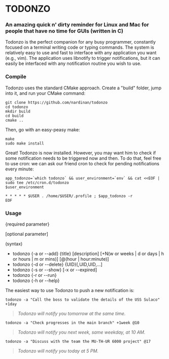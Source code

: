 # TODONZO
### An amazing quick n' dirty reminder for Linux and Mac for people that have no time for GUIs (written in C)

Todonzo is the perfect companion for any busy programmer, constantly focused on a terminal writing code or typing commands. The system is relatively easy to use and fast to interface with any application you want (e.g., vim). The application uses libnotify to trigger notifications, but it can easily be interfaced with any notification routine you wish to use.

### Compile

Todonzo uses the standard CMake approach. Create a "build" folder, jump into it, and run your CMake command:

```console
git clone https://github.com/nardinan/todonzo
cd todonzo
mkdir build
cd build
cmake ..
```

Then, go with an easy-peasy make:

```console
make
sudo make install
```

Great! Todonzo is now installed. However, you may want him to check if some notification needs to be triggered now and then. To do that, feel free to use cron: we can ask our friend cron to check for pending notifications every minute:

```console
app_todonzo=`which todonzo` && user_environment=`env` && cat <<EOF | sudo tee /etc/cron.d/todonzo
$user_environment

* * * * * $USER . /home/$USER/.profile ; $app_todonzo -r
EOF
```

### Usage

{required parameter}

[optional parameter]

(syntax)

- todonzo {-a or --add} {title} [description] [+N(w or weeks | d or days | h or hours | m or mins)] [@(hour | hour:minute)]
- todonzo {-d or --delete} {UID}[,UID,UID,...]
- todonzo {-s or --show} [-x or --expired]
- todonzo {-r or --run}
- todonzo {-h or --help}

The easiest way to use Todonzo to push a new notification is:

```console
todonzo -a "Call the boss to validate the details of the USS Sulaco" +1day
```
> *Todonzo will notify you tomorrow at the same time.*

```console
todonzo -a "Check progresses in the main branch" +1week @10
```
> *Todonzo will notify you next week, same weekday, at 10 AM.*

```console
todonzo -a "Discuss with the team the MU-TH-UR 6000 project" @17
```
> *Todonzo will notify you today at 5 PM.*
